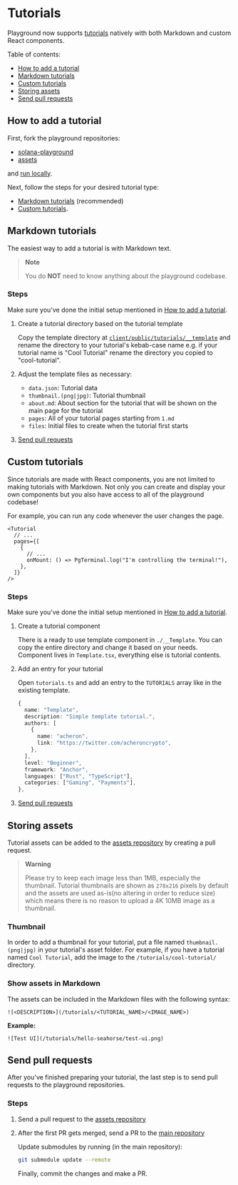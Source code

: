 # Tutorials

Playground now supports [tutorials](https://beta.solpg.io/tutorials) natively with both Markdown and custom React components.

Table of contents:

- [How to add a tutorial](#how-to-add-a-tutorial)
- [Markdown tutorials](#markdown-tutorials)
- [Custom tutorials](#custom-tutorials)
- [Storing assets](#storing-assets)
- [Send pull requests](#send-pull-requests)

## How to add a tutorial

First, fork the playground repositories:

- [solana-playground](https://github.com/solana-playground/solana-playground)
- [assets](https://github.com/solana-playground/assets)

and [run locally](https://github.com/solana-playground/solana-playground/blob/master/README.md#run-locally).

Next, follow the steps for your desired tutorial type:

- [Markdown tutorials](#markdown-tutorials) (recommended)
- [Custom tutorials](#custom-tutorials).

## Markdown tutorials

The easiest way to add a tutorial is with Markdown text.

> **Note**
>
> You do **NOT** need to know anything about the playground codebase.

### Steps

Make sure you've done the initial setup mentioned in [How to add a tutorial](#how-to-add-a-tutorial).

1. Create a tutorial directory based on the tutorial template

   Copy the template directory at [`client/public/tutorials/__template`](https://github.com/solana-playground/assets/tree/master/tutorials/__template) and rename the directory to your tutorial's kebab-case name e.g. if your tutorial name is "Cool Tutorial" rename the directory you copied to "cool-tutorial".

2. Adjust the template files as necessary:

   - `data.json`: Tutorial data
   - `thumbnail.(png|jpg)`: Tutorial thumbnail
   - `about.md`: About section for the tutorial that will be shown on the main page for the tutorial
   - `pages`: All of your tutorial pages starting from `1.md`
   - `files`: Initial files to create when the tutorial first starts

3. [Send pull requests](#send-pull-requests)

## Custom tutorials

Since tutorials are made with React components, you are not limited to making tutorials with Markdown. Not only you can create and display your own components but you also have access to all of the playground codebase!

For example, you can run any code whenever the user changes the page.

```tsx
<Tutorial
  // ...
  pages={[
    {
      // ...
      onMount: () => PgTerminal.log("I'm controlling the terminal!"),
    },
  ]}
/>
```

### Steps

Make sure you've done the initial setup mentioned in [How to add a tutorial](#how-to-add-a-tutorial).

1. Create a tutorial component

   There is a ready to use template component in `./__Template`. You can copy the entire directory and change it based on your needs. Component lives in `Template.tsx`, everything else is tutorial contents.

2. Add an entry for your tutorial

   Open `tutorials.ts` and add an entry to the `TUTORIALS` array like in the existing template.

   ```ts
   {
     name: "Template",
     description: "Simple template tutorial.",
     authors: [
       {
         name: "acheron",
         link: "https://twitter.com/acheroncrypto",
       },
     ],
     level: "Beginner",
     framework: "Anchor",
     languages: ["Rust", "TypeScript"],
     categories: ["Gaming", "Payments"],
   },
   ```

3. [Send pull requests](#send-pull-requests)

## Storing assets

Tutorial assets can be added to the [assets repository](https://github.com/solana-playground/assets) by creating a pull request.

> **Warning**
>
> Please try to keep each image less than 1MB, especially the thumbnail. Tutorial thumbnails are shown as `278x216` pixels by default and the assets are used as-is(no altering in order to reduce size) which means there is no reason to upload a 4K 10MB image as a thumbnail.

### Thumbnail

In order to add a thumbnail for your tutorial, put a file named `thumbnail.(png|jpg)` in your tutorial's asset folder. For example, if you have a tutorial named `Cool Tutorial`, add the image to the `/tutorials/cool-tutorial/` directory.

### Show assets in Markdown

The assets can be included in the Markdown files with the following syntax:

```
![<DESCRIPTION>](/tutorials/<TUTORIAL_NAME>/<IMAGE_NAME>)
```

**Example:**

```
![Test UI](/tutorials/hello-seahorse/test-ui.png)
```

## Send pull requests

After you've finished preparing your tutorial, the last step is to send pull requests to the playground repositories.

### Steps

1. Send a pull request to the [assets repository](https://github.com/solana-playground/assets)

2. After the first PR gets merged, send a PR to the [main repository](https://github.com/solana-playground/solana-playground)

   Update submodules by running (in the main repository):

   ```sh
   git submodule update --remote
   ```

   Finally, commit the changes and make a PR.
